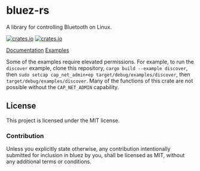 # bluez-rs
A library for controlling Bluetooth on Linux.

[![crates.io](https://img.shields.io/crates/v/bluez.svg?style=for-the-badge)](https://crates.io/crates/bluez)
[![crates.io](https://img.shields.io/crates/l/bluez.svg?style=for-the-badge)](https://github.com/laptou/bluez-rs/blob/master/LICENSE)

[Documentation](https://docs.rs/bluez)
[Examples](https://github.com/laptou/bluez-rs/tree/master/examples)

Some of the examples require elevated permissions. For example, to run the `discover` example, clone this repository, `cargo build --example discover`, then `sudo setcap cap_net_admin+ep target/debug/examples/discover`, then `target/debug/examples/discover`. Many of the functions of this crate are not possible without the `CAP_NET_ADMIN` capability.

## License
This project is licensed under the MIT license.

### Contribution
Unless you explicitly state otherwise, any contribution intentionally submitted for inclusion in bluez by you, shall be licensed as MIT, without any additional terms or conditions.
